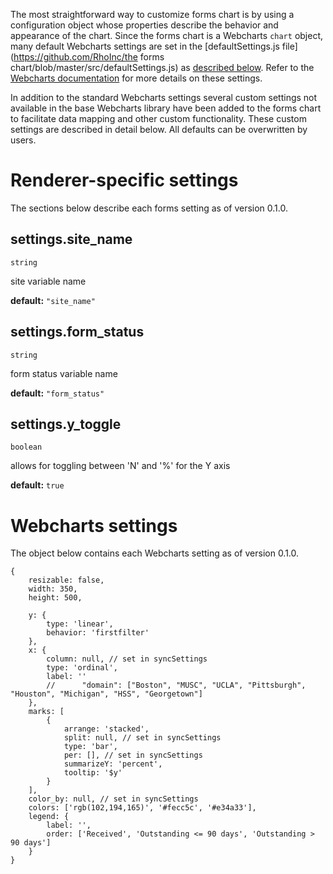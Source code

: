 The most straightforward way to customize forms chart is by using a configuration object whose properties describe the behavior and appearance of the chart. Since the forms chart is a Webcharts `chart` object, many default Webcharts settings are set in the [defaultSettings.js file](https://github.com/RhoInc/the forms chart/blob/master/src/defaultSettings.js) as [described below](#webcharts-settings). Refer to the [Webcharts documentation](https://github.com/RhoInc/Webcharts/wiki/Chart-Configuration) for more details on these settings.

In addition to the standard Webcharts settings several custom settings not available in the base Webcharts library have been added to the forms chart to facilitate data mapping and other custom functionality. These custom settings are described in detail below. All defaults can be overwritten by users.

# Renderer-specific settings
The sections below describe each forms setting as of version 0.1.0.

## settings.site_name
`string`

site variable name

**default:** `"site_name"`



## settings.form_status
`string`

form status variable name

**default:** `"form_status"`



## settings.y_toggle
`boolean`

allows for toggling between 'N' and '%' for the Y axis

**default:** `true`

# Webcharts settings
The object below contains each Webcharts setting as of version 0.1.0.

```
{    resizable: false,    width: 350,    height: 500,    y: {        type: 'linear',        behavior: 'firstfilter'    },    x: {        column: null, // set in syncSettings        type: 'ordinal',        label: ''        //      "domain": ["Boston", "MUSC", "UCLA", "Pittsburgh", "Houston", "Michigan", "HSS", "Georgetown"]    },    marks: [        {            arrange: 'stacked',            split: null, // set in syncSettings            type: 'bar',            per: [], // set in syncSettings            summarizeY: 'percent',            tooltip: '$y'        }    ],    color_by: null, // set in syncSettings    colors: ['rgb(102,194,165)', '#fecc5c', '#e34a33'],    legend: {        label: '',        order: ['Received', 'Outstanding <= 90 days', 'Outstanding > 90 days']    }}
```